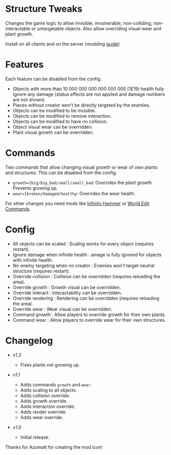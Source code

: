 # Structure Tweaks

Changes the game logic to allow invisible, invulnerable, non-colliding, non-interactable or untargetable objects. Also allow overriding visual wear and plant growth.

Install on all clients and on the server (modding [guide](https://youtu.be/L9ljm2eKLrk)).

# Features

Each feature can be disabled from the config.

- Objects with more than 10 000 000 000 000 000 000 (1E19) health fully ignore any damage (status effects are not applied and damage numbers are not shown).
- Pieces without creator won't be directly targeted by the enemies.
- Objects can be modified to be invisible.
- Objects can be modified to remove interaction.
- Objects can be modified to have no collision.
- Object visual wear can be overridden.
- Plant visual growth can be overridden.

# Commands

Two commands that allow changing visual growth or wear of own plants and structures. This can be disabled from the config.

- `growth=[big/big_bad/small/small_bad`: Overrides the plant growth. Prevents growing up.
- `wear=[broken/damaged/healthy`: Overrides the wear health.

For other changes you need mods like [Infinity Hammer](https://valheim.thunderstore.io/package/JereKuusela/Infinity_Hammer/) or [World Edit Commands](https://valheim.thunderstore.io/package/JereKuusela/World_Edit_Commands/).

# Config

- All objects can be scaled : Scaling works for every object (requires restart).
- Ignore damage when infinite health : amage is fully ignored for objects with infinite health.
- No enemy targeting when no creator : Enemies won't target neutral structure (requires restart).
- Override collision : Collision can be overridden (requires reloading the area).
- Override growth : Growth visual can be overridden.
- Override interact : Interactability can be overridden.
- Override rendering : Rendering can be overridden (requires reloading the area).
- Override wear : Wear visual can be overridden.
- Command growth : Allow players to override growth for their own plants.
- Command wear : Allow players to override wear for their own structures.

# Changelog

- v1.2
	- Fixes plants not growing up.

- v1.1
	- Adds commands `growth` and `wear`.
	- Adds scaling to all objects.
	- Adds collision override.
	- Adds growth override.
	- Adds interaction override.
	- Adds render override.
	- Adds wear override.

- v1.0
	- Initial release.

Thanks for Azumatt for creating the mod icon!